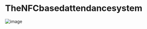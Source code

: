 # TheNFCbasedattendancesystem

![image](https://github.com/user-attachments/assets/743d50fd-5de3-4d1b-b042-aff2a73a99a6)

